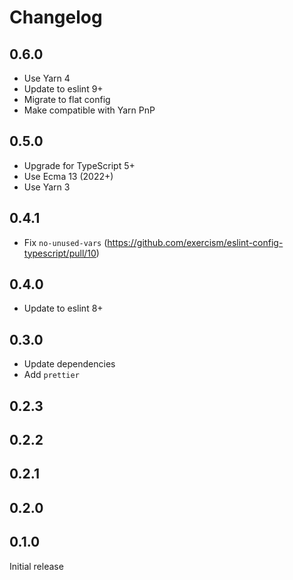 # Changelog

## 0.6.0

- Use Yarn 4
- Update to eslint 9+
- Migrate to flat config
- Make compatible with Yarn PnP

## 0.5.0

- Upgrade for TypeScript 5+
- Use Ecma 13 (2022+)
- Use Yarn 3

## 0.4.1

- Fix `no-unused-vars` (<https://github.com/exercism/eslint-config-typescript/pull/10>)

## 0.4.0

- Update to eslint 8+

## 0.3.0

- Update dependencies
- Add `prettier`

## 0.2.3

## 0.2.2

## 0.2.1

## 0.2.0

## 0.1.0

Initial release
